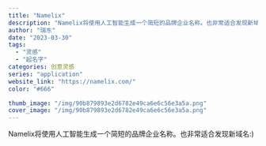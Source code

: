```yaml
---
title: "Namelix"
description: "Namelix将使用人工智能生成一个简短的品牌企业名称。也非常适合发现新域名:) "
author: "瑞东"
date: "2023-03-30"
tags:
  - "灵感"
  - "起名字"
categories: 创意灵感
series: "application"
website_link: "https://namelix.com/"
color: "#666"

thumb_image: "/img/90b879893e2d6782e49ca6e6c56e3a5a.png"
cover_image: "/img/90b879893e2d6782e49ca6e6c56e3a5a.png"
---
```


Namelix将使用人工智能生成一个简短的品牌企业名称。也非常适合发现新域名:) 
